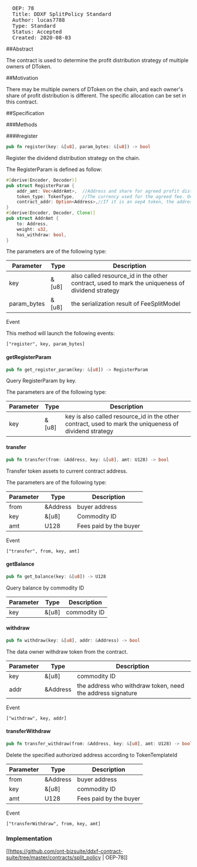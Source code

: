 <pre>
  OEP: 78
  Title: DDXF SplitPolicy Standard
  Author: lucas7788<sishsh@163.com>
  Type: Standard
  Status: Accepted
  Created: 2020-08-03
</pre>

##Abstract


The contract is used to determine the profit distribution strategy of multiple owners of DToken.


##Motivation

There may be multiple owners of DToken on the chain, and each owner's share of profit distribution is different. The specific allocation can be set in this contract.

##Specification

###Methods

####register

```rust
pub fn register(key: &[u8], param_bytes: &[u8]) -> bool
```

Register the dividend distribution strategy on the chain.

The RegisterParam is defined as follow:
```rust
#[derive(Encoder, Decoder)]
pub struct RegisterParam {
    addr_amt: Vec<AddrAmt>,  //Address and share for agreed profit distribution
    token_type: TokenType,   //The currency used for the agreed fee. Ont, ong and oep4 are currently supported
    contract_addr: Option<Address>,//If it is an oep4 token, the address where the oep4 contract needs to be executed
}
#[derive(Encoder, Decoder, Clone)]
pub struct AddrAmt {
    to: Address,
    weight: u32,
    has_withdraw: bool,
}
```


The parameters are of the following type:

| Parameter | Type | Description|
|-----------|-------|-----------|
| key | &[u8] | also called resource_id in the other contract, used to mark the uniqueness of dividend strategy
| param_bytes | &[u8] | the serialization result of FeeSplitModel

Event

This method will launch the following events:
```
["register", key, param_bytes]
```


#### getRegisterParam

```rust
pub fn get_register_param(key: &[u8]) -> RegisterParam
```

Query RegisterParam by key.

The parameters are of the following type:

| Parameter | Type | Description|
|-----------|-------|-----------|
| key | &[u8] | key is also called resource_id in the other contract, used to mark the uniqueness of dividend strategy


#### transfer

```rust
pub fn transfer(from: &Address, key: &[u8], amt: U128) -> bool
```

Transfer token assets to current contract address.

The parameters are of the following type:

| Parameter | Type | Description|
|-----------|-------|-----------|
| from | &Address | buyer address
| key | &[u8] | Commodity ID
| amt | U128 | Fees paid by the buyer

Event

```
["transfer", from, key, amt]
```

#### getBalance

```rust
pub fn get_balance(key: &[u8]) -> U128
```

Query balance by commodity ID

| Parameter | Type | Description|
|-----------|-------|-----------|
| key | &[u8] | commodity ID


#### withdraw

```rust
pub fn withdraw(key: &[u8], addr: &Address) -> bool
```

The data owner withdraw token from the contract.

| Parameter | Type | Description|
|-----------|-------|-----------|
| key | &[u8] | commodity ID
| addr | &Address | the address who withdraw token, need the address signature

Event

```
["withdraw", key, addr]
```

#### transferWithdraw

```rust
pub fn transfer_withdraw(from: &Address, key: &[u8], amt: U128) -> bool
```

Delete the specified authorized address according to TokenTemplateId

| Parameter | Type | Description|
|-----------|-------|-----------|
| from | &Address | buyer address
| key | &[u8] | commodity ID
| amt | U128 | Fees paid by the buyer

Event

```
["transferWithdraw", from, key, amt]
```

### Implementation

[[https://github.com/ont-bizsuite/ddxf-contract-suite/tree/master/contracts/split_policy | OEP-78]]